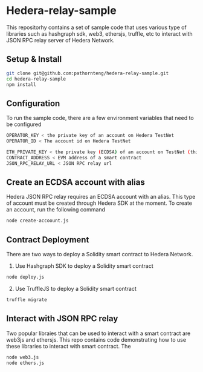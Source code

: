 # Hedera-relay-sample

This repositorhy contains a set of sample code that uses various type of libraries such as hashgraph sdk, web3, ethersjs, truffle, etc to interact with JSON RPC relay server of Hedera Network.

## Setup & Install

```bash
git clone git@github.com:pathornteng/hedera-relay-sample.git
cd hedera-relay-sample
npm install
```

## Configuration

To run the sample code, there are a few environment variables that need to be configured

```bash
OPERATOR_KEY < the private key of an account on Hedera TestNet
OPERATOR_ID < The account id on Hedera TestNet

ETH_PRIVATE_KEY < the private key (ECDSA) of an account on TestNet (this account needs to have alias)
CONTRACT_ADDRESS < EVM address of a smart contract
JSON_RPC_RELAY_URL < JSON RPC relay url
```

## Create an ECDSA account with alias

Hedera JSON RPC relay requires an ECDSA account with an alias. This type of account must be created through Hedera SDK at the moment. To create an account, run the following command

```bash
node create-accoount.js
```

## Contract Deployment

There are two ways to deploy a Solidity smart contract to Hedera Network.

1. Use Hashgraph SDK to deploy a Solidity smart contract

```bash
node deploy.js
```

2. Use TruffleJS to deploy a Solidity smart contract

```bash
truffle migrate
```

## Interact with JSON RPC relay

Two popular libraies that can be used to interact with a smart contract are web3js and ethersjs. This repo contains code demonstrating how to use these libraries to interact with smart contract. The

```bash
node web3.js
node ethers.js
```
